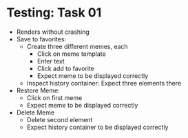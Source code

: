 # Testing: Task 01



- Renders without crashing
- Save to favorites:
  - Create three different memes, each
    - Click on meme template
    - Enter text
    - Click add to favorite
    - Expect meme to be displayed correctly
  - Inspect history container: Expect three elements there
- Restore Meme:
  - Click on first meme
  - Expect meme to be displayed correctly
- Delete Meme
  - Delete second element
  - Expect history container to be displayed correctly



